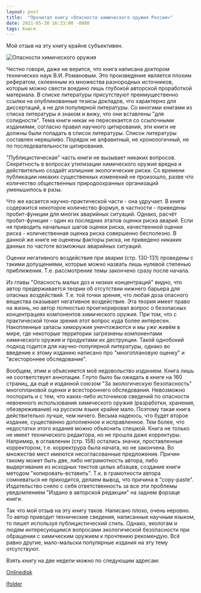```yaml
---
layout: post
title:  "Прочитал книгу «Опасности химического оружия России»"
date: 2011-05-30 16:33:00 -0000
tags: Книги
---
```


Мой отзыв на эту книгу крайне субъективен. 

<img src="/files/front cover.jpg" alt="Опасности химического оружия" />

Честно говоря, даже не верится, что книга написана доктором технических наук В.И. Романовым. Это произведение является плохим рефератом, склеенным из множества разнородных источников, которые можно свести воедино лишь глубокой авторской проработкой материала. В списке литературы присутствуют преимущественно ссылки на опубликованные тезисы докладов, что характерно для диссертаций, а не для популярной литературы. Со многими книгами из списка литературы я знаком и вижу, что они вставлены "для солидности". Тема книги никак не пересекается со ссылочными изданиями, согласно правил научного цитирования, эти книги не должны были попадать в список литературы. Список литературы составлен неряшливо. Порядок не алфавитный, не хронологичный, не по последовательности цитирования.

"Публицистическая" часть книги не вызывает никаких вопросов. Секретность в вопросах утилизации химического оружия вредна и действительно создаёт излишние экологические риски. Со времени публикации никаких существенных изменений не произошло, разве что количество общественных природоохранных организаций уменьшилось в разы.

Что же касается научно-практической части - она удручает. В книге содержится некоторое количество формул, в частности - приведены пробит-функции для многих аварийных ситуаций. Однако, расчёт пробит-функции - один из последних этапов оценки риска аварий. Если не приводить начальных шагов оценки риска, качественной оценки риска - количественная оценка риска совершенно бесполезно. В данной же книге не оценены факторы риска, не приведено никаких данных по частоте возможных аварийных ситуаций.

Оценки негативного воздействия при аварии (стр. 130-131) проведены с такими допущениями, которые можно назвать лишь нулевой степенью приближения. Т.е. рассмотрение темы закончено сразу после начала. 

Из главы "Опасность малых доз и низких концентраций" видно, что автор предерживается теории об отсутствии нижнего барьера для опасных воздействий. Т.е. той точки зрения, что любая доза опасного вещества оказывает негативное воздействие. Эта теория имеет право на жизнь, но автор полностью проигнорировал вопрос о безопасных концентрациях компонентов химического оружия. При том, что с практической точки зрения этот вопрос куда более интересен. Накопленные запасы химоружия уничтожаются и мы *уже* живём в мире, где некоторые территории загрязнены компонентами химического оружия и продуктами их деструкции. Такой однобокий подход годится для научно-популярной литературы, однако во введение к этому изданию написано про "многоплановую оценку" и "всестороннее обследование".

Вообщем, этим и объясняется моё недовольство изданием. Книга лишь не соответствует аннотации. Глупо было бы ожидать в книге на 160 страниц, да ещё и изданной союзом "За экологическую безопасность" многоплановой оценки и всестороннего обследования. Невозможно поспорить и с тем, что каких-либо источников сведений по опасности невоенного использования химического оружия (разработки, хранения, обезвреживания) на русском языке крайне мало. Поэтому такая книга действительно лучше, чем ничего. Весьма надеюсь, что будет второе издание, существенно дополненное и исправленное.  Тем более, что недостатки этого издания можно объяснить спешкой. Книга не только не имеет технического редактора, но не прошла даже корректуры. Например, в оглавлении (стр. 158) остались значки, проставленные корректором, т.е. корректрура была начата, но не закончена. Во множестве мест имеются несогласованные предложения. Причин такому может быть две, либо неграмотность автора, либо выдергивание из исходных текстов целых абзацев, создание книги методом "копировать-вставить". Т.к. в грамотности автора сомневаться не приходится, делаем вывод, что причина в "copy-paste". Издательство сняло с себя ответственность за все эти проблемы уведомлением "Издано в авторской редакции" на заднем форзаце книги.

Так что мой отзыв на эту книгу таков. Написано плохо, очень неровно. То автор приводит технические сведения, написанные научным языком, то пишет используя публицистический стиль. Однако, экологам и людям интересующимся вопросами экологической безопасности при обращении с химическим оружием к прочтению рекомендую. Всё равно другие, мало-мальски популярные издания на эту тему отсутствуют.

Взять книгу на две недели можно по следующим адресам:

<a href="http://www.onlinedisk.ru/file/671194/">Onlinedisk</a>

<a href="http://infanata.ifolder.ru/23844652">Ifolder</a>